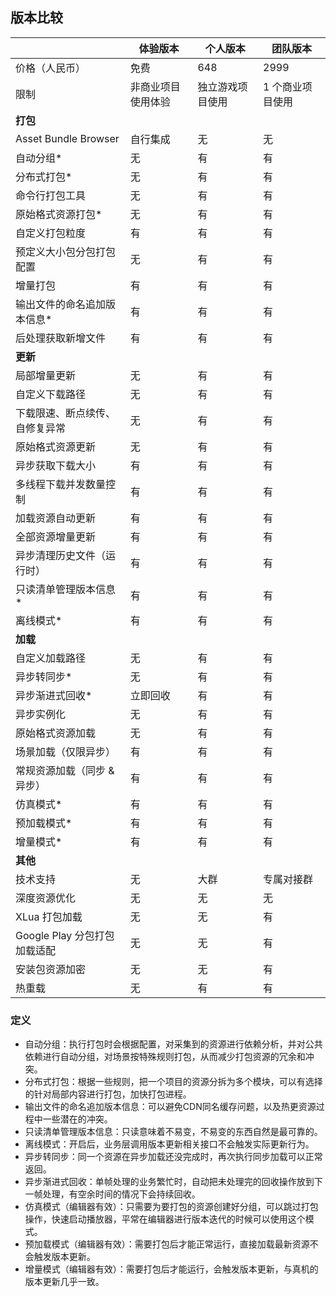 <!-- docs/compares.md -->

## 版本比较

|                                | 体验版本           | 个人版本         | 团队版本         |
| ------------------------------ | ------------------ | ---------------- | ---------------- |
| 价格（人民币）                 | 免费               | 648              | 2999             |
| 限制                           | 非商业项目使用体验 | 独立游戏项目使用 | 1 个商业项目使用 |
| **打包**                       |                    |                  |                  |
| Asset Bundle Browser           | 自行集成           | 无               | 无               |
| 自动分组*                      | 无                 | 有               | 有               |
| 分布式打包*                    | 无                 | 有               | 有               |
| 命令行打包工具                 | 无                 | 有               | 有               |
| 原始格式资源打包*              | 无                 | 有               | 有               |
| 自定义打包粒度                 | 有                  | 有               | 有               |
| 预定义大小包分包打包配置       | 无                 | 有               | 有               |
| 增量打包                       | 有                 | 有               | 有               |
| 输出文件的命名追加版本信息*    | 有                 | 有               | 有               |
| 后处理获取新增文件             | 有                 | 有               | 有               |
| **更新**                       |                    |                  |                  |
| 局部增量更新                   | 无                 | 有               | 有               |
| 自定义下载路径                 | 无                 | 有               | 有               |
| 下载限速、断点续传、自修复异常 | 无                 | 有               | 有               |
| 原始格式资源更新               | 无                 | 有               | 有               |
| 异步获取下载大小               | 有                 | 有               | 有               |
| 多线程下载并发数量控制         | 有                 | 有               | 有               |
| 加载资源自动更新               | 有                 | 有               | 有               |
| 全部资源增量更新               | 有                 | 有               | 有               |
| 异步清理历史文件（运行时）     | 有                 | 有               | 有               |
| 只读清单管理版本信息*          | 有                 | 有               | 有               |
| 离线模式*                      | 有                 | 有               | 有               |
| **加载**                       |                    |                  |                  |
| 自定义加载路径                 | 无                 | 有               | 有               |
| 异步转同步*                    | 无                 | 有               | 有               |
| 异步渐进式回收*                | 立即回收           | 有               | 有               |
| 异步实例化                     | 无                 | 有               | 有               |
| 原始格式资源加载               | 无                 | 有               | 有               |
| 场景加载（仅限异步）           | 有                 | 有               | 有               |
| 常规资源加载（同步 & 异步）    | 有                 | 有               | 有               |
| 仿真模式*                      | 有                 | 有               | 有               |
| 预加载模式*                    | 有                 | 有               | 有               |
| 增量模式*                      | 有                 | 有               | 有               |
| **其他**                       |                    |                  |                  |
| 技术支持                       | 无                 | 大群             | 专属对接群       |
| 深度资源优化                   | 无                 | 无               | 无               |
| XLua 打包加载                  | 无                 | 无               | 有               |
| Google Play 分包打包加载适配   | 无                 | 无               | 有               |
| 安装包资源加密                 | 无                 | 无               | 有               |
| 热重载                       | 无                 | 有               | 有               |

### 定义

- 自动分组：执行打包时会根据配置，对采集到的资源进行依赖分析，并对公共依赖进行自动分组，对场景按特殊规则打包，从而减少打包资源的冗余和冲突。
- 分布式打包：根据一些规则，把一个项目的资源分拆为多个模块，可以有选择的针对局部内容进行打包，加快打包进程。
- 输出文件的命名追加版本信息：可以避免CDN同名缓存问题，以及热更资源过程中一些潜在的冲突。
- 只读清单管理版本信息：只读意味着不易变，不易变的东西自然是最可靠的。
- 离线模式：开启后，业务层调用版本更新相关接口不会触发实际更新行为。
- 异步转同步：同一个资源在异步加载还没完成时，再次执行同步加载可以正常返回。
- 异步渐进式回收：单帧处理的业务繁忙时，自动把未处理完的回收操作放到下一帧处理，有空余时间的情况下会持续回收。
- 仿真模式（编辑器有效）：只需要为要打包的资源创建好分组，可以跳过打包操作，快速启动播放器，平常在编辑器进行版本迭代的时候可以使用这个模式。
- 预加载模式（编辑器有效）：需要打包后才能正常运行，直接加载最新资源不会触发版本更新。
- 增量模式（编辑器有效）：需要打包后才能运行，会触发版本更新，与真机的版本更新几乎一致。
